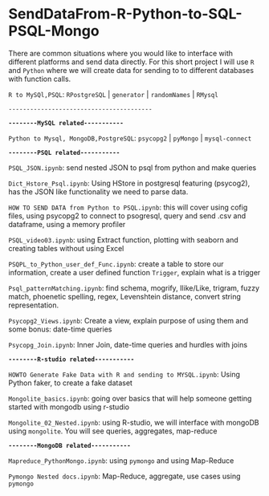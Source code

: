 # SendDataFrom-R-Python-to-SQL-PSQL-Mongo



There are common situations where you would like to interface with different platforms and send data directly. For this short project I will use `R` and `Python` where we will create data for sending to to different databases with function calls.


`R to MySQl,PSQL`:  `RPostgreSQL` | `generator` | `randomNames` | `RMysql`

`----------------------------------------`

**`--------MySQL related-----------`**

`Python to Mysql, MongoDB,PostgreSQL`: `psycopg2` | `pyMongo` | `mysql-connect`

**`--------PSQL related-----------`**

`PSQL_JSON.ipynb`: send nested JSON to psql from python and make queries

`Dict_Hstore_Psql.ipynb`: Using HStore in postgresql featuring (psycog2), has the JSON like functionality we need to parse data. 

`HOW TO SEND DATA from Python to PSQL.ipynb`: this will cover using cofig files, using psycopg2 to connect to psogresql, query and send .csv and dataframe, using a memory profiler

`PSQL_video03.ipynb`: using Extract function, plotting with seaborn and creating tables without using Excel

`PSQPL_to_Python_user_def_Func.ipynb`: create a table to store our information, create a user defined function `Trigger`, explain what is a trigger

`Psql_patternMatching.ipynb`: find schema, mogrify, Ilike/Like, trigram, fuzzy match, phoenetic spelling, regex, Levenshtein distance, convert string representation.

`Psycopg2_Views.ipynb`: Create a view, explain purpose of using them and some bonus: date-time queries 

`Psycopg_Join.ipynb`: Inner Join, date-time queries and hurdles with joins

**`--------R-studio related-----------`**

`HOWTO Generate Fake Data with R and sending to MYSQL.ipynb`: Using Python faker, to create a fake dataset

`Mongolite_basics.ipynb`: going over basics that will help someone getting started with mongodb using r-studio

`Mongolite_02_Nested.ipynb`: using R-studio, we will interface with mongoDB using `mongolite`. You will see queries, aggregates, map-reduce


**`--------MongoDB related-----------`**

`Mapreduce_PythonMongo.ipynb`: using `pymongo` and using Map-Reduce

`Pymongo Nested docs.ipynb`: Map-Reduce, aggregate, use cases using `pymongo`

